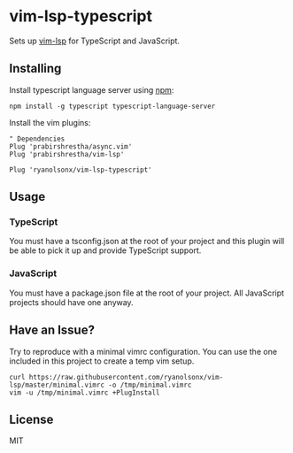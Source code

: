# vim-lsp-typescript

Sets up [vim-lsp](https://github.com/prabirshrestha/vim-lsp) for TypeScript and JavaScript.

## Installing

Install typescript language server using [npm](https://www.npmjs.com):

```
npm install -g typescript typescript-language-server
```

Install the vim plugins:

```viml
" Dependencies
Plug 'prabirshrestha/async.vim'
Plug 'prabirshrestha/vim-lsp'

Plug 'ryanolsonx/vim-lsp-typescript'
```

## Usage

### TypeScript

You must have a tsconfig.json at the root of your project and this plugin will be able to pick it up and provide TypeScript support.

### JavaScript

You must have a package.json file at the root of your project. All JavaScript projects should have one anyway.

## Have an Issue?

Try to reproduce with a minimal vimrc configuration. You can use the one included in this project to create a temp vim setup.

```
curl https://raw.githubusercontent.com/ryanolsonx/vim-lsp/master/minimal.vimrc -o /tmp/minimal.vimrc
vim -u /tmp/minimal.vimrc +PlugInstall
```

## License

MIT
